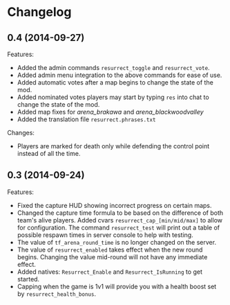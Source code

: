# Changelog

## 0.4 (2014-09-27)

Features:

+ Added the admin commands `resurrect_toggle` and `resurrect_vote`.
+ Added admin menu integration to the above commands for ease of use.
+ Added automatic votes after a map begins to change the state of the mod.
+ Added nominated votes players may start by typing `res` into chat to change the state of the mod.
+ Added map fixes for *arena_brakawa* and *arena_blackwoodvalley*
+ Added the translation file `resurrect.phrases.txt`

Changes:

+ Players are marked for death only while defending the control point instead of all the time.

## 0.3 (2014-09-24)

Features:

+ Fixed the capture HUD showing incorrect progress on certain maps.
+ Changed the capture time formula to be based on the difference of both team's alive players. Added cvars `resurrect_cap_[min/mid/max]` to allow for configuration. The command `resurrect_test` will print out a table of possible respawn times in server console to help with testing.
+ The value of `tf_arena_round_time` is no longer changed on the server.
+ The value of `resurrect_enabled` takes effect when the new round begins. Changing the value mid-round will not have any immediate effect.
+ Added natives: `Resurrect_Enable` and `Resurrect_IsRunning` to get started.
+ Capping when the game is 1v1 will provide you with a health boost set by `resurrect_health_bonus`.
